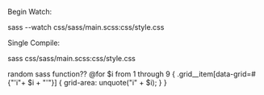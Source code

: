 Begin Watch:

sass --watch css/sass/main.scss:css/style.css

Single Compile:

sass css/sass/main.scss:css/style.css


random sass function??
@for $i from 1 through 9 {
    .grid__item[data-grid=#{"'i"+ $i + "'"}] {
      grid-area: unquote("i" + $i);
    }
  }

